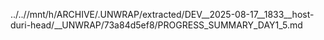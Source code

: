 ../..//mnt/h/ARCHIVE/.UNWRAP/extracted/DEV__2025-08-17__1833__host-duri-head/__UNWRAP/73a84d5ef8/PROGRESS_SUMMARY_DAY1_5.md